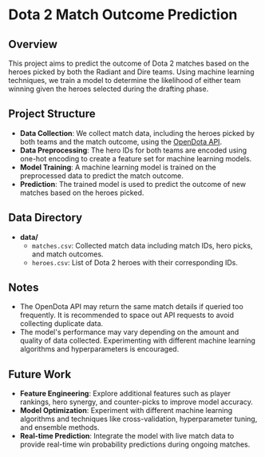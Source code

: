 # Dota 2 Match Outcome Prediction

## Overview

This project aims to predict the outcome of Dota 2 matches based on the heroes picked by both the Radiant and Dire teams. Using machine learning techniques, we train a model to determine the likelihood of either team winning given the heroes selected during the drafting phase.

## Project Structure

- **Data Collection**: We collect match data, including the heroes picked by both teams and the match outcome, using the [OpenDota API](https://docs.opendota.com).
- **Data Preprocessing**: The hero IDs for both teams are encoded using one-hot encoding to create a feature set for machine learning models.
- **Model Training**: A machine learning model is trained on the preprocessed data to predict the match outcome.
- **Prediction**: The trained model is used to predict the outcome of new matches based on the heroes picked.

## Data Directory
  
- **data/**
  - `matches.csv`: Collected match data including match IDs, hero picks, and match outcomes.
  - `heroes.csv`: List of Dota 2 heroes with their corresponding IDs.

## Notes

- The OpenDota API may return the same match details if queried too frequently. It is recommended to space out API requests to avoid collecting duplicate data.
- The model's performance may vary depending on the amount and quality of data collected. Experimenting with different machine learning algorithms and hyperparameters is encouraged.

## Future Work

- **Feature Engineering**: Explore additional features such as player rankings, hero synergy, and counter-picks to improve model accuracy.
- **Model Optimization**: Experiment with different machine learning algorithms and techniques like cross-validation, hyperparameter tuning, and ensemble methods.
- **Real-time Prediction**: Integrate the model with live match data to provide real-time win probability predictions during ongoing matches.
